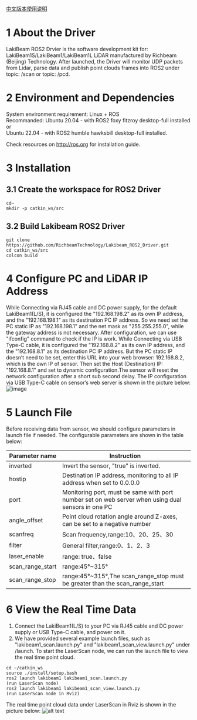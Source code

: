 [中文版本使用说明](<https://github.com/RichbeamTechnology/Lakibeam_ROS2_Driver/blob/main/README_CN.md>)

# 1 About the Driver

LakiBeam ROS2 Drvier is the software development kit for: LakiBeam1S/LakiBeam1/LakiBeam1L LiDAR manufactured by Richbeam (Beijing) Technology. After launched, the Driver will monitor UDP packets from Lidar, parse data and publish point clouds frames into ROS2 under topic: /scan or topic: /pcd.

# 2 Environment and Dependencies

System environment requirement: Linux + ROS  
Recommanded: 
Ubuntu 20.04 - with ROS2 foxy fitzroy desktop-full installed or  
Ubuntu 22.04 - with ROS2 humble hawksbill desktop-full installed.  

Check resources on http://ros.org for installation guide.

# 3 Installation
## 3.1 Create the workspace for ROS2 Driver
```
cd~
mkdir -p catkin_ws/src
```
## 3.2 Build Lakibeam ROS2 Driver
```
git clone https://github.com/RichbeamTechnology/Lakibeam_ROS2_Driver.git
cd catkin_ws/src
colcon build
```

# 4 Configure PC and LiDAR IP Address

While Connecting via RJ45 cable and DC power supply, for the default LakiBeam1(L/S), it is configured the "192.168.198.2" as its own IP address, and the "192.168.198.1" as its destination PC IP address. So we need set the PC static IP as "192.168.198.1" and the net mask as "255.255.255.0", while the gateway address is not necessary. After configuration, we can use "ifconfig" command to check if the IP is work. While Connecting via USB Type-C cable, it is configured the "192.168.8.2" as its own IP address, and the "192.168.8.1" as its destination PC IP address. But the PC static IP doesn’t need to be set, enter this URL into your web browser: 192.168.8.2, which is the own IP of sensor. Then set the Host (Destination) IP: "192.168.8.1" and set to dynamic configuration.The sensor will reset the network configuration after a short sub second delay. The IP configuration via USB Type-C cable on sensor’s web server is shown in the picture below:
![image](https://github.com/RichbeamTechnology/Lakibeam_ROS1_Driver/assets/158011589/12fc36b3-78a4-4320-aa58-a28f3545c2e2)

# 5 Launch File

Before receiving data from sensor, we should configure parameters in launch file if needed. The configurable parameters are shown in the table below:

| Parameter name     | Instruction     | 
| -------- | -------- |
| inverted | Invert the sensor, "true" is inverted. |
| hostip | Destination IP address, monitoring to all IP address when set to 0.0.0.0 |
| port | Monitoring port, must be same with port number set on web server when using dual sensors in one PC |
| angle_offset | Point cloud rotation angle around Z-axes, can be set to a negative number |
| scanfreq | Scan frequency,range:10、20、25、30 |
| filter | General filter,range:0、1、2、3 |
| laser_enable | range: true、false |
| scan_range_start | range:45°~315° |
| scan_range_stop | range:45°~315°,The scan_range_stop must be greater than the scan_range_start |


# 6 View the Real Time Data
1. Connect the LakiBeam1(L/S) to your PC via RJ45 cable and DC power supply or USB Type-C cable, and power on it.
2. We have provided several example launch files, such as "lakibeam1_scan.launch.py" and "lakibeam1_scan_view.launch.py" under /launch. To start the LaserScan node, we can run the launch file to view the real time point cloud.
```
cd ~/catkin_ws
source ./install/setup.bash
ros2 launch lakibeam1 lakibeam1_scan.launch.py
(run LaserScan node)
ros2 launch lakibeam1 lakibeam1_scan_view.launch.py
(run LaserScan node in Rviz)
```
The real time point cloud data under LaserScan in Rviz is shown in the picture below:
![alt text](ros2.png)